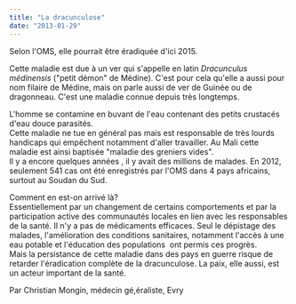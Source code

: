 ```yaml
---
title: "La dracunculose"
date: "2013-01-29"
---
```


Selon l'OMS, elle pourrait être éradiquée d'ici 2015.

Cette maladie est due à un ver qui s'appelle en latin _Dracunculus médinensis_ ("petit démon" de Médine). C'est pour cela qu'elle a aussi pour nom filaire de Médine, mais on parle aussi de ver de Guinée ou de dragonneau. C'est une maladie connue depuis très longtemps.

L'homme se contamine en buvant de l'eau contenant des petits crustacés d'eau douce parasités.  
Cette maladie ne tue en général pas mais est responsable de très lourds handicaps qui empêchent notamment d'aller travailler. Au Mali cette maladie est ainsi baptisée "maladie des greniers vides".  
Il y a encore quelques années , il y avait des millions de malades. En 2012, seulement 541 cas ont été enregistrés par l'OMS dans 4 pays africains, surtout au Soudan du Sud.

Comment en est-on arrivé là?  
Essentiellement par un changement de certains comportements et par la participation active des communautés locales en lien avec les responsables de la santé. Il n'y a pas de médicaments efficaces. Seul le dépistage des malades, l'amélioration des conditions sanitaires, notamment l'accès à une eau potable et l'éducation des populations  ont permis ces progrès.  
Mais la persistance de cette maladie dans des pays en guerre risque de retarder l'éradication complète de la dracunculose. La paix, elle aussi, est un acteur important de la santé.  

Par Christian Mongin, médecin gé,éraliste, Evry